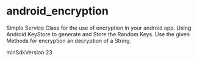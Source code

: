 # android_encryption

Simple Service Class for the use of encryption in your android app. Using Android KeyStore to generate and Store the Random Keys. 
Use the given Methods for encryption an decryption of a String.

minSdkVersion 23
